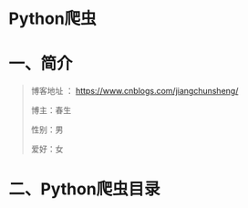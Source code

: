 # Python爬虫

# 一、简介

> 博客地址 ： https://www.cnblogs.com/jiangchunsheng/
>
> 博主：春生
>
> 性别：男
>
> 爱好：女

# 二、Python爬虫目录

